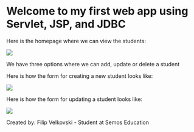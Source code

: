 # Welcome to my first web app using Servlet, JSP, and JDBC

  Here is the homepage where we can view the students:

  ![](https://i.imgur.com/iUfRflr.jpeg)

  We have three options where we can add, update or delete a student

  Here is how the form for creating a new student looks like: 

  ![](https://i.imgur.com/KuXceQM.jpeg)

  Here is how the form for updating a student looks like: 
 
  ![](https://i.imgur.com/r0HIi94.jpeg)

  Created by: Filip Velkovski - Student at Semos Education  

